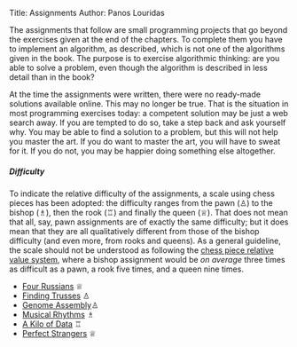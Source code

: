 Title: Assignments
Author: Panos Louridas

The assignments that follow are small programming projects that go
beyond the exercises given at the end of the chapters. To complete
them you have to implement an algorithm, as described, which is not
one of the algorithms given in the book. The purpose is to exercise
algorithmic thinking: are you able to solve a problem, even though the
algorithm is described in less detail than in the book?

At the time the assignments were written, there were no ready-made
solutions available online. This may no longer be true. That is the
situation in most programming exercises today: a competent solution
may be just a web search away. If you are tempted to do so, take a
step back and ask yourself why. You may be able to find a solution to
a problem, but this will not help you master the art. If you do want
to master the art, you will have to sweat for it. If you do not, you
may be happier doing something else altogether.

##### Difficulty

To indicate the relative difficulty of the assignments, a scale using
chess pieces has been adopted: the difficulty ranges from the pawn
(&#9817;) to the bishop (&#9815;), then the rook (&#9814;) and finally
the queen (&#9813;). That does not mean that all, say, pawn
assignments are of exactly the same difficulty; but it does mean that
they are all qualitatively different from those of the bishop
difficulty (and even more, from rooks and queens). As a general
guideline, the scale should not be understood as following the
[chess piece relative value system](https://en.wikipedia.org/wiki/Chess_piece_relative_value),
where a bishop assignment would be *on average* three times as difficult
as a pawn, a rook five times, and a queen nine times.

* [Four Russians]({filename}../assignments/four-russians/four_russians.md) &#9813;
* [Finding Trusses]({filename}../assignments/trusses/trusses.md) &#9817;
* [Genome Assembly]({filename}../assignments/genome-assembly/genome_assembly.md)&#9817;
* [Musical Rhythms]({filename}../assignments/musical-rhythms/musical_rhythms.md) &#9815;
* [A Kilo of Data]({filename}../assignments/a-kilo-of-data/a_kilo_of_data.md)
&#9814;
* [Perfect Strangers]({filename}../assignments/perfect-strangers/perfect_strangers.md)
&#9813;
